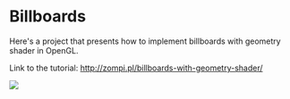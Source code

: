# Billboards

Here's a project that presents how to implement billboards with geometry shader in OpenGL.

Link to the tutorial: http://zompi.pl/billboards-with-geometry-shader/

![](http://zompi.pl/wp-content/uploads/2015/02/bheart.png)